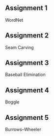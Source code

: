 
## Assignment 1
WordNet

## Assignment 2
Seam Carving

## Assignment 3
Baseball Elimination

## Assignment 4
Boggle

## Assignment 5
Burrows–Wheeler
